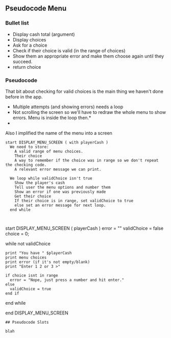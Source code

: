 ## Pseudocode Menu

### Bullet list

* Display cash total (argument)
* Display choices
* Ask for a choice
* Check if their choice is valid (in the range of choices)
* Show them an appropriate error and make them choose again until they succeed.
* return choice

### Pseudocode

That bit about checking for valid choices is the main thing we haven't done before in the app. 
  * Multiple attempts (and showing errors) needs a loop
  * Not scrolling the screen so we'll have to redraw the whole menu to show errors. Menu is inside the loop then.*
  * 
Also I implified the name of the menu into a screen

```
start DISPLAY_MENU_SCREEN ( with playerCash )
  We need to store:
    A valid range of menu choices.
    Their choice
    A way to remember if the choice was in range so we don't repeat the checking code.
    A relevant error message we can print.

  We loop while validChoice isn't true
    Show the player's cash
    Tell user the menu options and number them
    Show an error if one was previously made
    Get their choice
    If their choice is in range, set validChoice to true
    else set an error message for next loop.
  end while
    
    
```

start DISPLAY_MENU_SCREEN ( playerCash )
  error = ""
  validChoice = false
  choice = 0;
  
  while not validChoice
    
    print "You have " $playerCash
    print menu choices
    print error (if it's not empty/blank)
    print "Enter 1 2 or 3 >"
    
    if choice isnt in range
      error = "Nope, just press a number and hit enter."
    else
      validChoice = true
    end if
  end while
    
end DISPLAY_MENU_SCREEN
```
## Pseudocode Slots

blah
